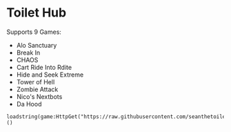 # Toilet Hub
Supports 9 Games:
* Alo Sanctuary
* Break In
* CHAOS
* Cart Ride Into Rdite
* Hide and Seek Extreme
* Tower of Hell
* Zombie Attack
* Nico's Nextbots
* Da Hood

```
loadstring(game:HttpGet("https://raw.githubusercontent.com/seanthetoiletgamer/RobloxScripts/main/Loadstring.lua"))()
```
